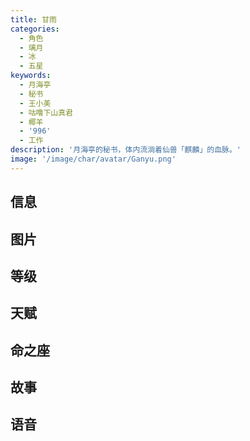 ```yaml
---
title: 甘雨
categories:
  - 角色
  - 璃月
  - 冰
  - 五星
keywords:
  - 月海亭
  - 秘书
  - 王小美
  - 咕噜下山真君
  - 椰羊
  - '996'
  - 工作
description: '月海亭的秘书，体内流淌着仙兽「麒麟」的血脉。'
image: '/image/char/avatar/Ganyu.png'
---
```


## 信息

<char-card name="ganyu"/>

## 图片

<char-image name="ganyu"/>

## 等级

<char-level name="ganyu"/>

## 天赋

<char-talent name="ganyu"/>

## 命之座

<char-constell name="ganyu"/>

## 故事

<char-story name="ganyu"/>

## 语音

<char-voice name="ganyu"/>
